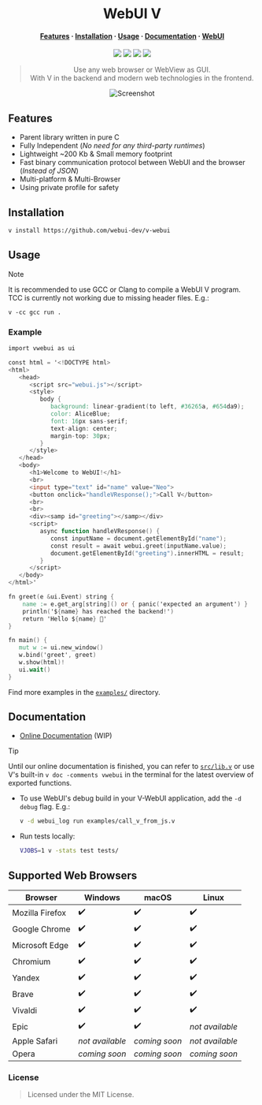 <div align="center">

# WebUI V

#### [Features](#features) · [Installation](#installation) · [Usage](#usage) · [Documentation](#documentation) · [WebUI](https://github.com/webui-dev/webui)

[build-status]: https://img.shields.io/github/actions/workflow/status/webui-dev/v-webui/ci.yml?branch=main&style=for-the-badge&logo=V&labelColor=414868&logoColor=C0CAF5
[last-commit]: https://img.shields.io/github/last-commit/webui-dev/v-webui?style=for-the-badge&logo=github&logoColor=C0CAF5&labelColor=414868
[release-version]: https://img.shields.io/github/v/release/webui-dev/v-webui?style=for-the-badge&logo=webtrees&logoColor=C0CAF5&labelColor=414868&color=7664C6
[license]: https://img.shields.io/github/license/webui-dev/v-webui?style=for-the-badge&logo=opensourcehardware&label=License&logoColor=C0CAF5&labelColor=414868&color=8c73cc

[![][build-status]](https://github.com/webui-dev/v-webui/actions?query=branch%3Amain)
[![][last-commit]](https://github.com/webui-dev/v-webui/pulse)
[![][release-version]](https://github.com/webui-dev/v-webui/releases/latest)
[![][license]](https://github.com/webui-dev/v-webui/blob/main/LICENSE)

> Use any web browser or WebView as GUI.\
> With V in the backend and modern web technologies in the frontend.

![Screenshot](https://github.com/webui-dev/webui/assets/16948659/39c5b000-83eb-4779-a7ce-9769d3acf204)

</div>

## Features

- Parent library written in pure C
- Fully Independent (_No need for any third-party runtimes_)
- Lightweight ~200 Kb & Small memory footprint
- Fast binary communication protocol between WebUI and the browser (_Instead of JSON_)
- Multi-platform & Multi-Browser
- Using private profile for safety

## Installation

```sh
v install https://github.com/webui-dev/v-webui
```

## Usage

> [!NOTE]
> It is recommended to use GCC or Clang to compile a WebUI V program.
> TCC is currently not working due to missing header files. E.g.:
>
> ```
> v -cc gcc run .
> ```

### Example

```v
import vwebui as ui

const html = '<!DOCTYPE html>
<html>
   <head>
      <script src="webui.js"></script>
      <style>
         body {
            background: linear-gradient(to left, #36265a, #654da9);
            color: AliceBlue;
            font: 16px sans-serif;
            text-align: center;
            margin-top: 30px;
         }
      </style>
   </head>
   <body>
      <h1>Welcome to WebUI!</h1>
      <br>
      <input type="text" id="name" value="Neo">
      <button onclick="handleVResponse();">Call V</button>
      <br>
      <br>
      <div><samp id="greeting"></samp></div>
      <script>
         async function handleVResponse() {
            const inputName = document.getElementById("name");
            const result = await webui.greet(inputName.value);
            document.getElementById("greeting").innerHTML = result;
         }
      </script>
   </body>
</html>'

fn greet(e &ui.Event) string {
	name := e.get_arg[string]() or { panic('expected an argument') }
	println('${name} has reached the backend!')
	return 'Hello ${name} 🐇'
}

fn main() {
   mut w := ui.new_window()
   w.bind('greet', greet)
   w.show(html)!
   ui.wait()
}
```

Find more examples in the [`examples/`](https://github.com/webui-dev/v-webui/tree/main/examples) directory.

## Documentation

- [Online Documentation](https://webui.me/docs/#/v) (WIP)

> [!TIP]
> Until our online documentation is finished, you can refer to [`src/lib.v`](https://github.com/webui-dev/v-webui/tree/main/src/lib.v) or use V's built-in `v doc -comments vwebui` in the terminal for the latest overview of exported functions.

- To use WebUI's debug build in your V-WebUI application, add the `-d debug` flag. E.g.:

  ```sh
  v -d webui_log run examples/call_v_from_js.v
  ```

- Run tests locally:

  ```sh
  VJOBS=1 v -stats test tests/
  ```

## Supported Web Browsers

| Browser         | Windows         | macOS         | Linux           |
| --------------- | --------------- | ------------- | --------------- |
| Mozilla Firefox | ✔️              | ✔️            | ✔️              |
| Google Chrome   | ✔️              | ✔️            | ✔️              |
| Microsoft Edge  | ✔️              | ✔️            | ✔️              |
| Chromium        | ✔️              | ✔️            | ✔️              |
| Yandex          | ✔️              | ✔️            | ✔️              |
| Brave           | ✔️              | ✔️            | ✔️              |
| Vivaldi         | ✔️              | ✔️            | ✔️              |
| Epic            | ✔️              | ✔️            | _not available_ |
| Apple Safari    | _not available_ | _coming soon_ | _not available_ |
| Opera           | _coming soon_   | _coming soon_ | _coming soon_   |

### License

> Licensed under the MIT License.
